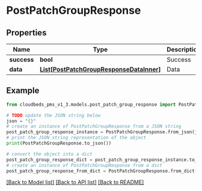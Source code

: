 # PostPatchGroupResponse


## Properties

Name | Type | Description | Notes
------------ | ------------- | ------------- | -------------
**success** | **bool** | Success | [optional] 
**data** | [**List[PostPatchGroupResponseDataInner]**](PostPatchGroupResponseDataInner.md) | Data | [optional] 

## Example

```python
from cloudbeds_pms_v1_3.models.post_patch_group_response import PostPatchGroupResponse

# TODO update the JSON string below
json = "{}"
# create an instance of PostPatchGroupResponse from a JSON string
post_patch_group_response_instance = PostPatchGroupResponse.from_json(json)
# print the JSON string representation of the object
print(PostPatchGroupResponse.to_json())

# convert the object into a dict
post_patch_group_response_dict = post_patch_group_response_instance.to_dict()
# create an instance of PostPatchGroupResponse from a dict
post_patch_group_response_from_dict = PostPatchGroupResponse.from_dict(post_patch_group_response_dict)
```
[[Back to Model list]](../README.md#documentation-for-models) [[Back to API list]](../README.md#documentation-for-api-endpoints) [[Back to README]](../README.md)


